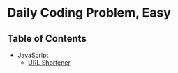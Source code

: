 # Daily Coding Problem, Easy

## Table of Contents

- JavaScript
  - [URL Shortener](url-shortener)
